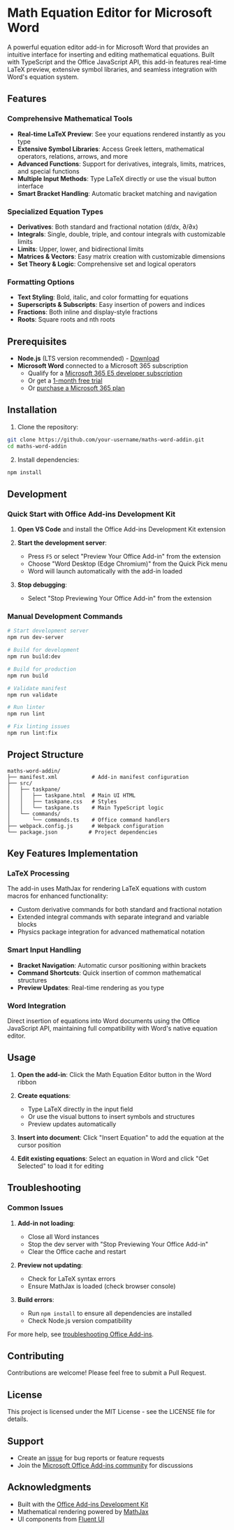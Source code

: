 # Math Equation Editor for Microsoft Word

A powerful equation editor add-in for Microsoft Word that provides an intuitive interface for inserting and editing mathematical equations. Built with TypeScript and the Office JavaScript API, this add-in features real-time LaTeX preview, extensive symbol libraries, and seamless integration with Word's equation system.

## Features

### Comprehensive Mathematical Tools
- **Real-time LaTeX Preview**: See your equations rendered instantly as you type
- **Extensive Symbol Libraries**: Access Greek letters, mathematical operators, relations, arrows, and more
- **Advanced Functions**: Support for derivatives, integrals, limits, matrices, and special functions
- **Multiple Input Methods**: Type LaTeX directly or use the visual button interface
- **Smart Bracket Handling**: Automatic bracket matching and navigation

### Specialized Equation Types
- **Derivatives**: Both standard and fractional notation (d/dx, ∂/∂x)
- **Integrals**: Single, double, triple, and contour integrals with customizable limits
- **Limits**: Upper, lower, and bidirectional limits
- **Matrices & Vectors**: Easy matrix creation with customizable dimensions
- **Set Theory & Logic**: Comprehensive set and logical operators

### Formatting Options
- **Text Styling**: Bold, italic, and color formatting for equations
- **Superscripts & Subscripts**: Easy insertion of powers and indices
- **Fractions**: Both inline and display-style fractions
- **Roots**: Square roots and nth roots

## Prerequisites

- **Node.js** (LTS version recommended) - [Download](https://nodejs.org/)
- **Microsoft Word** connected to a Microsoft 365 subscription
  - Qualify for a [Microsoft 365 E5 developer subscription](https://developer.microsoft.com/microsoft-365/dev-program)
  - Or get a [1-month free trial](https://www.microsoft.com/microsoft-365/try?rtc=1)
  - Or [purchase a Microsoft 365 plan](https://www.microsoft.com/microsoft-365/buy/compare-all-microsoft-365-products)

## Installation

1. Clone the repository:
```bash
git clone https://github.com/your-username/maths-word-addin.git
cd maths-word-addin
```

2. Install dependencies:
```bash
npm install
```

## Development

### Quick Start with Office Add-ins Development Kit

1. **Open VS Code** and install the Office Add-ins Development Kit extension

2. **Start the development server**:
   - Press `F5` or select "Preview Your Office Add-in" from the extension
   - Choose "Word Desktop (Edge Chromium)" from the Quick Pick menu
   - Word will launch automatically with the add-in loaded

3. **Stop debugging**:
   - Select "Stop Previewing Your Office Add-in" from the extension

### Manual Development Commands

```bash
# Start development server
npm run dev-server

# Build for development
npm run build:dev

# Build for production
npm run build

# Validate manifest
npm run validate

# Run linter
npm run lint

# Fix linting issues
npm run lint:fix
```

## Project Structure

```
maths-word-addin/
├── manifest.xml           # Add-in manifest configuration
├── src/
│   ├── taskpane/
│   │   ├── taskpane.html  # Main UI HTML
│   │   ├── taskpane.css   # Styles
│   │   └── taskpane.ts    # Main TypeScript logic
│   └── commands/
│       └── commands.ts    # Office command handlers
├── webpack.config.js      # Webpack configuration
└── package.json          # Project dependencies
```

## Key Features Implementation

### LaTeX Processing
The add-in uses MathJax for rendering LaTeX equations with custom macros for enhanced functionality:
- Custom derivative commands for both standard and fractional notation
- Extended integral commands with separate integrand and variable blocks
- Physics package integration for advanced mathematical notation

### Smart Input Handling
- **Bracket Navigation**: Automatic cursor positioning within brackets
- **Command Shortcuts**: Quick insertion of common mathematical structures
- **Preview Updates**: Real-time rendering as you type

### Word Integration
Direct insertion of equations into Word documents using the Office JavaScript API, maintaining full compatibility with Word's native equation editor.

## Usage

1. **Open the add-in**: Click the Math Equation Editor button in the Word ribbon

2. **Create equations**:
   - Type LaTeX directly in the input field
   - Or use the visual buttons to insert symbols and structures
   - Preview updates automatically

3. **Insert into document**: Click "Insert Equation" to add the equation at the cursor position

4. **Edit existing equations**: Select an equation in Word and click "Get Selected" to load it for editing

## Troubleshooting

### Common Issues

1. **Add-in not loading**:
   - Close all Word instances
   - Stop the dev server with "Stop Previewing Your Office Add-in"
   - Clear the Office cache and restart

2. **Preview not updating**:
   - Check for LaTeX syntax errors
   - Ensure MathJax is loaded (check browser console)

3. **Build errors**:
   - Run `npm install` to ensure all dependencies are installed
   - Check Node.js version compatibility

For more help, see [troubleshooting Office Add-ins](https://learn.microsoft.com/office/dev/add-ins/testing/troubleshoot-development-errors).

## Contributing

Contributions are welcome! Please feel free to submit a Pull Request.

## License

This project is licensed under the MIT License - see the LICENSE file for details.

## Support

- Create an [issue](https://github.com/your-username/maths-word-addin/issues) for bug reports or feature requests
- Join the [Microsoft Office Add-ins community](https://learn.microsoft.com/office/dev/add-ins/overview/office-add-ins-community-call) for discussions

## Acknowledgments

- Built with the [Office Add-ins Development Kit](https://marketplace.visualstudio.com/items?itemName=msoffice.microsoft-office-add-in-debugger)
- Mathematical rendering powered by [MathJax](https://www.mathjax.org/)
- UI components from [Fluent UI](https://developer.microsoft.com/fluentui)